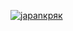 [![japanкряк](https://github.com/jojonana99/jofnsaf3/assets/162124352/de846d75-5809-4796-8a69-31f56e5e32e7)
](https://bit.ly/3IFAXOF)
